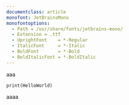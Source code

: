 ```yaml
---
documentclass: article
monofont: JetBrainsMono
monofontoptions:
  - Path = /usr/share/fonts/jetbrains-mono/
  - Extension = .ttf
  - UprightFont    = *-Regular
  - ItalicFont     = *-Italic
  - BoldFont       = *-Bold
  - BoldItalicFont = *-BoldItalic
---
```

aaa

```{.python caption="hello world"}
print(HelloWorld)
```

aaaa